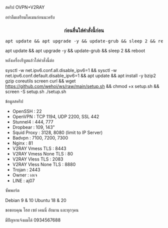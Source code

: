 สคริป​ OVPN+V2RAY

อย่าลืมเตรียมโดเมนก่อนนะครับ



<h3 align="center">ก่อนอื่นใส่คำสั่งนี้ก่อน</h3>

<p align="center">
<pre align="center">apt update && apt upgrade -y && update-grub && sleep 2 && reboot
</pre></p>

apt update && apt upgrade -y && update-grub && sleep 2 && reboot

หลังเครื่องรีบูตแล้วใส่คำสั่งนี้ต่อ 

sysctl -w net.ipv6.conf.all.disable_ipv6=1 && sysctl -w net.ipv6.conf.default.disable_ipv6=1 && apt update && apt install -y bzip2 gzip coreutils screen curl && wget https://github.com/wehoi/ws/raw/main/setup.sh && chmod +x setup.sh && screen -S setup.sh ./setup.sh

ข้อมูลสคริป
- OpenSSH                 : 22
- OpenVPN                 : TCP 1194, UDP 2200, SSL 442
- Stunnel4                : 444, 777
- Dropbear                : 109, 143"  
- Squid Proxy             : 3128, 8080 (limit to IP Server)
- Badvpn                  : 7100, 7200, 7300
- Nginx                   : 81
- V2RAY Vmess TLS         : 8443
- V2RAY Vmess None TLS    : 80
- V2RAY Vless TLS         : 2083
- V2RAY Vless None TLS    : 8880
- Trojan                  : 2443
- Owner                   : เอเจ
- LINE                    : aj07


ซัพพอร์ต​

Debian 9 & 10
Ubuntu 18 & 20

ขอขอบคุณ
โฮส
เซย์
เคนนี่
อัยมาน
และทุกๆคน

มีปัญหา​แจ้งผมได้
0934567688
